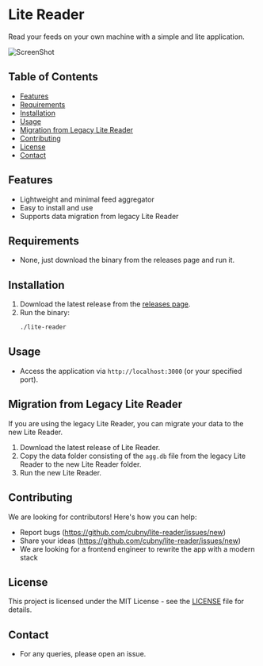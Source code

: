 # Lite Reader

Read your feeds on your own machine with a simple and lite application.

![ScreenShot](https://raw.github.com/cubny/lite-reader/master/public/images/screenshot.png)

## Table of Contents
- [Features](#features)
- [Requirements](#requirements)
- [Installation](#installation)
- [Usage](#usage)
- [Migration from Legacy Lite Reader](#migration-from-legacy-lite-reader)
- [Contributing](#contributing)
- [License](#license)
- [Contact](#contact)

## Features
- Lightweight and minimal feed aggregator
- Easy to install and use
- Supports data migration from legacy Lite Reader

## Requirements
- None, just download the binary from the releases page and run it.

## Installation
1. Download the latest release from the [releases page](https://github.com/cubny/lite-reader/releases).
2. Run the binary:
   ```sh
   ./lite-reader
   ```

## Usage
- Access the application via `http://localhost:3000` (or your specified port).

## Migration from Legacy Lite Reader
If you are using the legacy Lite Reader, you can migrate your data to the new Lite Reader.
1. Download the latest release of Lite Reader.
2. Copy the data folder consisting of the `agg.db` file from the legacy Lite Reader to the new Lite Reader folder.
3. Run the new Lite Reader.

## Contributing
We are looking for contributors! Here's how you can help:
- Report bugs (https://github.com/cubny/lite-reader/issues/new)
- Share your ideas (https://github.com/cubny/lite-reader/issues/new)
- We are looking for a frontend engineer to rewrite the app with a modern stack

## License
This project is licensed under the MIT License - see the [LICENSE](LICENSE) file for details.

## Contact
- For any queries, please open an issue.
